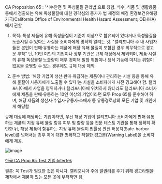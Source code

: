 CA Proposition 65
: '식수안전 및 독성물질 관리법'으로 칭함. 식수, 식품 및 생활용품 등에서 검출되는 유해 독성물질에 대한 경각심의 증가가 법 제정의 배경
환경보건유해평가국(California Office of Environmental Health Hazard Assessment; OEHHA)에서 관할

1) 목적: 특성 제품에 유해 독성물질이 기준치 이상으로 함유되어 있다거나 독성물질을 노출시킬 수 있다는 사실을 소비자에게 명확히 알리는 것.
"캘리포니아 주 내 사업자들은 본인이 판매·유통하는 제품에 해당 유해 물질이 포함된 경우 의무적으로 경고문 부착"
단, 10인 미만의 기업이나 정부 기관은 규제 대상에서 제외되며, 제품·시설의 유해 독성물질 노출량이 매우 경미해 발암 위험이나 생식 기능에 미치는 위험이 없음을 증명할 수 있는 경우에도 규제 대상 제외

2) 준수 방법: '해당 기업이 생산·판매·취급하는 제품이나 관리하는 시설 등을 통해 유해 물질이 사용자에게 노출될 수 있다'는 사실을 소비자에게 사전 경고해야 함. 캘리포니아에서 사업을 영위하거나 캘리포니아에 위치하지 않더라도 캘리포니아 소비자에게 제품을 판매·유통하는 10인 이상의 기업이라면 모두 Prop 65를 준수해야 하며, 해당 제품의 생산자·수입자·유통자·소매자 등 유통경로상의 모든 기업 및 개인에게 해당함

규제 대상에 해당하는 기업이라면, 우선 해당 기업이 캘리포니아 소비자에게 판매·유통하는 제품의 지정 유해 물질 함유 여부 및 함량 등을 전문 테스팅 기관을 통해 정확히 확인한 뒤, 해당 제품이 함유하는 지정 유해 물질이 법률상 안전 허용치(Safe-harbor level)를 넘어서는 경우 이에 대한 명확하고 적절한 경고문(Warning Label)을 소비자에게 제공.

![image](https://user-images.githubusercontent.com/94779437/184755775-ea909157-6571-43cc-a473-6cc1c4a4abce.png)

[한국 CA Prop 65 Test 기업:Intertek](http://www.intertek.co.kr/)


결론: 꼭 Test가 필요한 것은 아니다. 캘리포니아 주에 알권리를 주기 위해 경고라벨을 제작해서 제품이 있는 모든 곳에 부착하면 됨.

